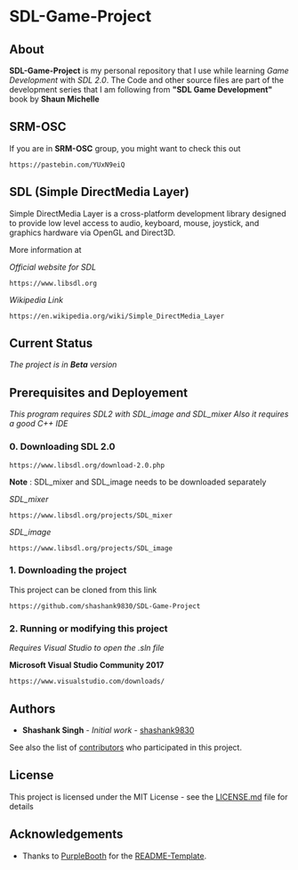 # SDL-Game-Project

## About

**SDL-Game-Project** is my personal repository that I use while learning *Game Development* with *SDL 2.0*.
The Code and other source files are part of the development series that I am following from **"SDL Game Development"** book by **Shaun Michelle**

## SRM-OSC

If you are in **SRM-OSC** group, you might want to check this out
```
https://pastebin.com/YUxN9eiQ
```

## SDL (Simple DirectMedia Layer)

Simple DirectMedia Layer is a cross-platform development library designed to provide low level access to audio, keyboard, mouse, joystick, and graphics hardware via OpenGL and Direct3D. 

More information at

*Official website for SDL*
```
https://www.libsdl.org
```

*Wikipedia Link*
```
https://en.wikipedia.org/wiki/Simple_DirectMedia_Layer
```

## Current Status

*The project is in **Beta** version*

## Prerequisites and Deployement

*This program requires SDL2 with SDL_image and SDL_mixer*
*Also it requires a good C++ IDE*

### 0. Downloading SDL 2.0

```
https://www.libsdl.org/download-2.0.php
```

**Note** : SDL_mixer and SDL_image needs to be downloaded separately 

*SDL_mixer*
```
https://www.libsdl.org/projects/SDL_mixer
```

*SDL_image*
```
https://www.libsdl.org/projects/SDL_image
```

### 1. Downloading the project

This project can be cloned from this link

```
https://github.com/shashank9830/SDL-Game-Project
```

### 2. Running or modifying this project

*Requires Visual Studio to open the .sln file*

**Microsoft Visual Studio Community 2017**
```
https://www.visualstudio.com/downloads/
```

## Authors

* **Shashank Singh** - *Initial work* - [shashank9830](https://github.com/shashank9830)

See also the list of [contributors](https://github.com/shashank9830/Boolean-CKT-Reducer/contributors) who participated in this project.

## License

This project is licensed under the MIT License - see the [LICENSE.md](LICENSE.md) file for details

## Acknowledgements

* Thanks to [PurpleBooth](https://github.com/PurpleBooth) for the [README-Template](https://gist.github.com/PurpleBooth/109311bb0361f32d87a2).

